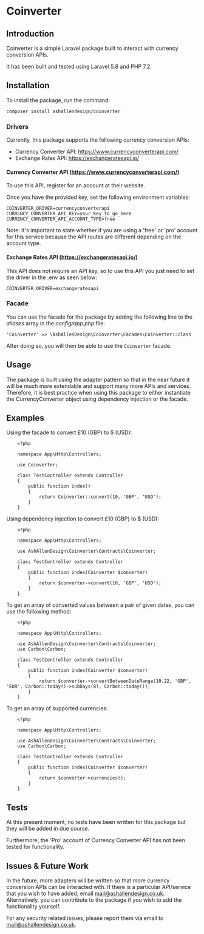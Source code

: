 # Coinverter

## Introduction
Coinverter is a simple Laravel package built to interact with currency conversion APIs.

It has been built and tested using Laravel 5.8 and PHP 7.2.

## Installation
To install the package, run the command:

``` composer install ashallendesign/coinverter ```

### Drivers
Currently, this package supports the following currency conversion APIs:
* Currency Converter API: https://www.currencyconverterapi.com/
* Exchange Rates API: https://exchangeratesapi.io/

#### Currency Converter API (https://www.currencyconverterapi.com/)
To use this API, register for an account at their website.

Once you have the provided key, set the following environment variables:
```
COINVERTER_DRIVER=currencyconverterapi
CURRENCY_CONVERTER_API_KEY=your_key_to_go_here
CURRENCY_CONVERTER_API_ACCOUNT_TYPE=free
```

Note: It's important to state whether if you are using a 'free' or 'pro' account for this service because the API routes
are different depending on the account type.

####  Exchange Rates API (https://exchangeratesapi.io/)
This API does not require an API key, so to use this API you just need to set the driver in the .env as seen below:
```
COINVERTER_DRIVER=exchangeratesapi
```

### Facade
You can use the facade for the package by adding the following line to the *aliases* array in the *config/app.php* file:
```
'Coinverter' => \AshAllenDesign\Coinverter\Facades\Coinverter::class
```

After doing so, you will then be able to use the ``` Coinverter ``` facade.

## Usage
The package is built using the adapter pattern so that in the near future it will be much more extendable and support many more
APIs and services. Therefore, it is best practice when using this package to either instantiate the CurrencyConverter object using
dependency injection or the facade.

## Examples
Using the facade to convert £10 (GBP) to $ (USD):
```
    <?php
    
    namespace App\Http\Controllers;
    
    use Coinverter;
    
    class TestController extends Controller
    {
        public function index()
        {
            return Coinverter::convert(10, 'GBP', 'USD');
        }
    }
```

Using dependency injection to convert £10 (GBP) to $ (USD):
```
    <?php
    
    namespace App\Http\Controllers;
    
    use AshAllenDesign\Coinverter\Contracts\Coinverter;
    
    class TestController extends Controller
    {
        public function index(Coinverter $converter)
        {
            return $converter->convert(10, 'GBP', 'USD');
        }
    }
```

To get an array of converted values between a pair of given dates, you can use the following method:
```
    <?php
    
    namespace App\Http\Controllers;
    
    use AshAllenDesign\Coinverter\Contracts\Coinverter;
    use Carbon\Carbon;
    
    class TestController extends Controller
    {
        public function index(Coinverter $converter)
        {
            return $converter->convertBetweenDateRange(10.22, 'GBP', 'EUR', Carbon::today()->subDays(8), Carbon::today());
        }
    }
```

To get an array of supported currencies:
```
    <?php
    
    namespace App\Http\Controllers;
    
    use AshAllenDesign\Coinverter\Contracts\Coinverter;
    use Carbon\Carbon;
    
    class TestController extends Controller
    {
        public function index(Coinverter $converter)
        {
            return $converter->currencies();
        }
    }
```

## Tests
At this present moment, no tests have been written for this package but they will be added in due course.

Furthermore, the 'Pro' account of Currency Converter API has not been tested for functionality.

## Issues & Future Work
In the future, more adapters will be written so that more currency conversion APIs can be interacted with. If there is
a particular API/service that you wish to have added, email mail@ashallendesign.co.uk. Alternatively, you can contribute to the package if
you wish to add the functionality yourself.

For any security related issues, please report them via email to mail@ashallendesign.co.uk.
